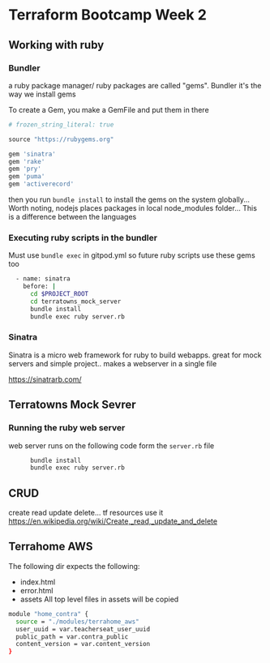 # Terraform Bootcamp Week 2

## Working with ruby

### Bundler
a ruby package manager/ ruby packages are called "gems". Bundler it's the way we install gems

To create a Gem, you make a GemFile and put them in there

```rb
# frozen_string_literal: true

source "https://rubygems.org"

gem 'sinatra'
gem 'rake'
gem 'pry'
gem 'puma'
gem 'activerecord'
```

then you run `bundle install` to install the gems on the system globally... Worth noting, nodejs places packages in local node_modules folder... This is a difference between the languages

### Executing ruby scripts in the bundler
Must use `bundle exec` in gitpod.yml  so future ruby scripts use these gems too

```bash
  - name: sinatra
    before: | 
      cd $PROJECT_ROOT
      cd terratowns_mock_server
      bundle install
      bundle exec ruby server.rb 
```
### Sinatra

Sinatra is a micro web framework for ruby to build webapps. great for mock servers and simple project.. makes a webserver in a single file

https://sinatrarb.com/

## Terratowns Mock Sevrer

### Running the ruby web server
web server runs on the following code form the `server.rb` file

```bash
      bundle install
      bundle exec ruby server.rb 
```

## CRUD

create read update delete... tf resources use it
https://en.wikipedia.org/wiki/Create,_read,_update_and_delete

## Terrahome AWS
The following dir expects the following:
- index.html
- error.html
- assets
All top level files in assets will be copied

``` bash
module "home_contra" {
  source = "./modules/terrahome_aws"
  user_uuid = var.teacherseat_user_uuid
  public_path = var.contra_public
  content_version = var.content_version
}
```

